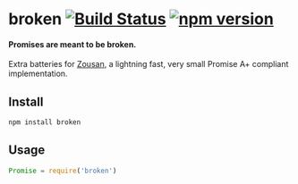 # broken [![Build Status](https://travis-ci.org/zeekay/broken.svg?branch=master)](https://travis-ci.org/zeekay/broken) [![npm version](https://badge.fury.io/js/broken.svg)](https://badge.fury.io/js/broken)

#### Promises are meant to be broken.
Extra batteries for [Zousan](https://github.com/bluejava/zousan), a lightning
fast, very small Promise A+ compliant implementation.

## Install
```bash
npm install broken
```

## Usage
```javascript
Promise = require('broken')
```

